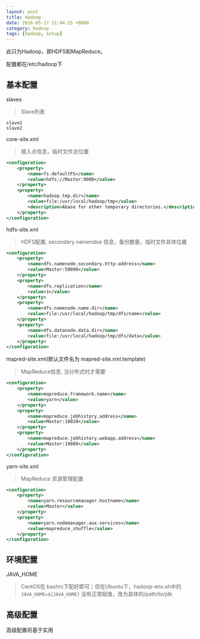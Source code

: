 ```yaml
---
layout: post
title: Hadoop
date: 2016-05-17 11:44:15 +0800
category: Hadoop
tags: [hadoop, setup]
---
```


此只为Hadoop，即HDFS和MapReduce。

配置都在/etc/hadoop下

## 基本配置


slaves

> Slave列表

```
slave1
slave2
```

core-site.xml

> 接入点信息，临时文件总位置

```xml
<configuration>
    <property>
        <name>fs.defaultFS</name>
        <value>hdfs://Master:9000</value>
    </property>
    <property>
        <name>hadoop.tmp.dir</name>
        <value>file:/usr/local/hadoop/tmp</value>
        <description>Abase for other temporary directories.</description>
    </property>
</configuration>
```

hdfs-site.xml

> HDFS配置, secondary namendoe 信息，备份数量，临时文件具体位置

```xml
<configuration>
    <property>
        <name>dfs.namenode.secondary.http-address</name>
        <value>Master:50090</value>
    </property>
    <property>
        <name>dfs.replication</name>
        <value>1</value>
    </property>
    <property>
        <name>dfs.namenode.name.dir</name>
        <value>file:/usr/local/hadoop/tmp/dfs/name</value>
    </property>
    <property>
        <name>dfs.datanode.data.dir</name>
        <value>file:/usr/local/hadoop/tmp/dfs/data</value>
    </property>
</configuration>
```

mapred-site.xml(默认文件名为 mapred-site.xml.template)

> MapReduce信息, 当分布式时才需要

```xml
<configuration>
    <property>
        <name>mapreduce.framework.name</name>
        <value>yarn</value>
    </property>
    <property>
        <name>mapreduce.jobhistory.address</name>
        <value>Master:10020</value>
    </property>
    <property>
        <name>mapreduce.jobhistory.webapp.address</name>
        <value>Master:19888</value>
    </property>
</configuration>
```

 yarn-site.xml

 > MapReduce 资源管理配置


 ```xml
 <configuration>
     <property>
         <name>yarn.resourcemanager.hostname</name>
         <value>Master</value>
     </property>
     <property>
         <name>yarn.nodemanager.aux-services</name>
         <value>mapreduce_shuffle</value>
     </property>
 </configuration>
 ```

## 环境配置

JAVA_HOME

> CentOS在.bashrc下配好即可；但在Ubuntu下，hadoop-env.sh中的`JAVA_HOME=${JAVA_HOME}`
没有正常赋值，改为具体的/path/to/jdk


## 高级配置

高级配置将基于实用
